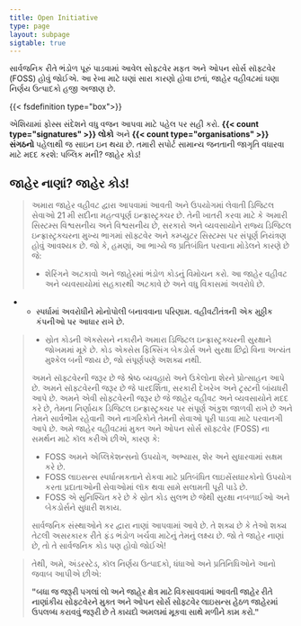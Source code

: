 ```yaml
---
title: Open Initiative
type: page
layout: subpage
sigtable: true
---
```


સાર્વજનિક રીતે ભંડોળ પૂરું પાડવામાં આવેલ સોફ્ટવેર મફત અને ઓપન સોર્સ સૉફ્ટવેર (FOSS) હોવું જોઈએ. આ રેખા માટે ઘણાં સારા કારણો હોવા છતાં, જાહેર વહીવટમાં ઘણા નિર્ણય ઉત્પાદકો હજી અજાણ છે.

{{< fsdefinition type="box">}}

એશિયામાં ફોસ્સ સંદેશને વધુ વજન આપવા માટે પહેલ પર સહી કરો. **{{< count type="signatures" >}} લોકો** અને **{{< count type="organisations" >}} સંગઠનો** પહેલાથી જ સાઇન ઇન થયા છે. તમારી સપોર્ટ સામાન્ય જનતાની જાગૃતિ વધારવા માટે મદદ કરશે: પબ્લિક મની? જાહેર કોડ!

## જાહેર નાણાં? જાહેર કોડ!
>
> અમારા જાહેર વહીવટ દ્વારા આપવામાં આવતી અને ઉપયોગમાં લેવાતી ડિજિટલ સેવાઓ 21 મી સદીના મહત્વપૂર્ણ ઇન્ફ્રાસ્ટ્રક્ચર છે. તેની ખાતરી કરવા માટે કે અમારી સિસ્ટમ્સ વિશ્વસનીય અને વિશ્વસનીય છે, સરકારો અને વ્યવસાયોને રાજ્ય ડિજિટલ ઇન્ફ્રાસ્ટ્રક્ચરના મુખ્ય ભાગમાં સૉફ્ટવેર અને કમ્પ્યુટર સિસ્ટમ્સ પર સંપૂર્ણ નિયંત્રણ હોવું આવશ્યક છે. જો કે, હમણાં, આ ભાગ્યે જ પ્રતિબંધિત પરવાના મોડેલને કારણે છે જે:
>
> * શેરિંગને અટકાવો અને જાહેરમાં ભંડોળ કોડનું વિમોચન કરો. આ જાહેર વહીવટ અને વ્યવસાયોમાં સહકારથી અટકાવે છે અને વધુ વિકાસમાં અવરોધે છે.
* * સ્પર્ધામાં અવરોધીને મોનોપોલી બનાવવાના પરિણામ. વહીવટીતંત્રની એક મુઠ્ઠીક કંપનીઓ પર આધાર રાખે છે.
> * સ્રોત કોડની ઍક્સેસને નકારીને અમારા ડિજિટલ ઇન્ફ્રાસ્ટ્રક્ચરની સુરક્ષાને જોખમમાં મૂકે છે. કોડ એક્સેસ ફિક્સિંગ બેકડોર્સ અને સુરક્ષા છિદ્રો વિના અત્યંત મુશ્કેલ બની જાય છે, જો સંપૂર્ણપણે અશક્ય નથી.
>
> અમને સૉફ્ટવેરની જરૂર છે જે શ્રેષ્ઠ વ્યવહારો અને ઉકેલોના શેરને પ્રોત્સાહન આપે છે. અમને સૉફ્ટવેરની જરૂર છે જે પારદર્શિતા, સરકારી દેખરેખ અને ટ્રસ્ટની બાંયધરી આપે છે. અમને એવી સોફ્ટવેરની જરૂર છે જે જાહેર વહીવટ અને વ્યવસાયોને મદદ કરે છે, તેમના નિર્ણાયક ડિજિટલ ઇન્ફ્રાસ્ટ્રક્ચર પર સંપૂર્ણ અંકુશ જાળવી રાખે છે અને તેમને સાર્વભૌમ રહેવાની અને નાગરિકોને તેમની સેવાઓ પૂરી પાડવા માટે પરવાનગી આપે છે. અમે જાહેર વહીવટમાં મુક્ત અને ઓપન સોર્સ સૉફ્ટવેર (FOSS) ના સમર્થન માટે કૉલ કરીએ છીએ, કારણ કે:
>
> * FOSS  અમને એપ્લિકેશન્સનો ઉપયોગ, અભ્યાસ, શેર અને સુધારવામાં સક્ષમ કરે છે.
> * FOSS લાઇસન્સ સ્પર્ધાત્મકતાને રોકવા માટે પ્રતિબંધિત લાઇસેંસધારકોનો ઉપયોગ કરતા પ્રદાતાઓની સેવાઓમાં લૉક થવા સામે સલામતી પૂરી પાડે છે.
> * FOSS એ સુનિશ્ચિત કરે છે કે સ્રોત કોડ સુલભ છે જેથી સુરક્ષા નબળાઈઓ અને બેકડોર્સને સુધારી શકાય.
>
> સાર્વજનિક સંસ્થાઓને કર દ્વારા નાણાં આપવામાં આવે છે. તે શક્ય છે કે તેઓ શક્ય તેટલી અસરકારક રીતે ફંડ ભંડોળ ખર્ચવા માટેનું તેમનું લક્ષ્ય છે. જો તે જાહેર નાણાં છે, તો તે સાર્વજનિક કોડ પણ હોવો જોઈએ!

>
> તેથી, અમે, અંડરસ્ટેડ, કૉલ નિર્ણય ઉત્પાદકો, ધંધાઓ અને પ્રતિનિધિઓને આનો જવાબ આપીએ છીએ:
>
> **"બધા જ જરૂરી પગલાં લો અને જાહેર ક્ષેત્ર માટે વિકસાવવામાં આવતી જાહેર રીતે નાણાંકીય સોફ્ટવેરને મુક્ત અને ઓપન સોર્સ સોફ્ટવેર લાઇસન્સ હેઠળ જાહેરમાં ઉપલબ્ધ કરાવવું જરૂરી છે તે કાયદો અમલમાં મૂકવા સાથે મળીને કામ કરો."**

[fs]: https://en.wikipedia.org/wiki/Free_and_open-source_software
